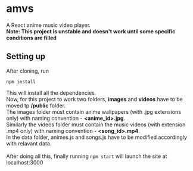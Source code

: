 # amvs
A React anime music video player. <br />
**Note: This project is unstable and doesn't work until some specific conditions are filled**

## Setting up
After cloning, run
```
npm install
```
This will install all the dependencies. <br/>
Now, for this project to work two folders, **images** and **videos** have to be moved tp **/public** folder. <br />
The images folder must contain anime wallpapers (with .jpg extensions only) with naming convention - **<anime_id>.jpg**. <br />
Similarly the videos folder must contain the music videos (with extension .mp4 only) with naming convention - **<song_id>.mp4**. <br />
In the data folder, animes.js and songs.js have to be modified accordingly with relavant data. <br />
<br />
After doing all this, finally running ``` npm start ``` will launch the site at localhost:3000
